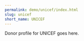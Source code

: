 ```yaml
---
permalink: demo/unicef/index.html
slug: unicef
short_name: UNICEF
---
```


Donor profile for UNICEF goes here.

